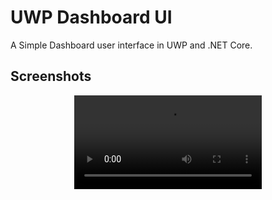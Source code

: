 # UWP Dashboard UI

A Simple Dashboard user interface in UWP and .NET Core.

## Screenshots

<p align="center"><video autoplay src="./dashboardui.mp4"></p>